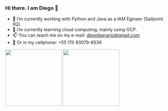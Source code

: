 ### Hi there. I am Diego 👋


- 🔭 I’m currently working with Python and Java as a IAM Egineer (Sailpoint IIQ).
- 🌱 I’m currently learning cloud computing, mainly using GCP.
- 📫 You can reach me on my e-mail: diegobenario@gmail.com
- 📱 Or in my cellphone: +55 (11) 93079-8536

<p align="left"> <img src="https://github-readme-stats.vercel.app/api?username=diego-a-romero&theme=tokyonight&show_icons=true&hide_border=true&count_private=true&include_all_commits=true" height="180px"/> 
  <img src="https://github-readme-stats.vercel.app/api/top-langs/?username=diego-a-romero&theme=tokyonight&show" height="180px"/></p>
